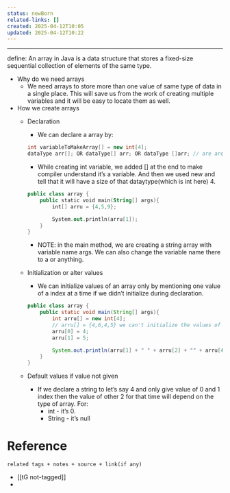 ```yaml
---
status: newBorn
related-links: []
created: 2025-04-12T10:05
updated: 2025-04-12T10:22
---
```

---

define: An array in Java is a data structure that stores a fixed-size sequential collection of elements of the same type.

- Why do we need arrays
	- We need arrays to store more than one value of same type of data in a single place. This will save us from the work of creating multiple variables and it will be easy to locate them as well.
- How we create arrays
    - Declaration
        - We can declare a array by:
        ```java
        int variableToMakeArray[] = new int[4];
        dataType arr[]; OR dataType[] arr; OR dataType []arr; // are are equivalent
        ```
        - While creating int variable, we added [] at the end to make compiler understand it’s a variable. And then we used new and tell that it will have a size of that dataytype(which is int here) 4.
        ```kotlin
        public class array {
            public static void main(String[] args){
                int[] arru = {4,5,9};
        
                System.out.println(arru[1]);
            }
        }
        ```
        
        - NOTE: in the main method, we are creating a string array with variable name args. We can also change the variable name there to a or anything.
        
    - Initialization or alter values
        - We can initialize values of an array only by mentioning one value of a index at a time if we didn’t initialize during declaration.
        
        ```java
        public class array {
            public static void main(String[] args){
                int arru[] = new int[4];
                // arru[] = {4,6,4,5} we can't initialize the values of array like this if we have declared it earlier.
                arru[0] = 4;
                arru[1] = 5;
        
                System.out.println(arru[1] + " " + arru[2] + "" + arru[4]);
            }
        }
        
        ```
        
    - Default values if value not given
        
        - If we declare a string to let’s say 4 and only give value of 0 and 1 index then the value of other 2 for that time will depend on the type of array. For:
	        - int - it’s 0.
	        - String - it’s null



# Reference
`related tags + notes + source + link(if any)`
 
- [[tG not-tagged]]
- 